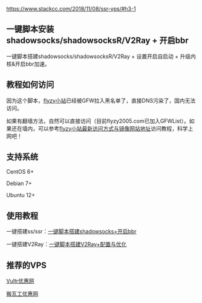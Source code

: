 
https://www.stackcc.com/2018/11/08/ssr-vps/#h3-1

一键脚本安装shadowsocks/shadowsocksR/V2Ray + 开启bbr
---

一键脚本搭建shadowsocks/shadowsocksR/V2Ray + 设置开启自启动 + 升级内核&开启bbr加速。

## 教程如何访问
因为这个脚本，[flyzy小站](https://www.flyzy2005.com)已经被GFW拉入黑名单了，直接DNS污染了，国内无法访问。

如果有翻墙方法，自然可以直接访问（目前flyzy2005.com已加入GFWList）。如果还在墙内，可以参考[flyzy小站最新访问方式与镜像网站地址](https://flyzyblog.com/way-to-flyzy2005/)访问教程，科学上网吧！

## 支持系统
CentOS 6+

Debian 7+

Ubuntu 12+

## 使用教程
一键搭建ss/ssr：[一键脚本搭建shadowsocks+开启bbr](https://www.flyzy2005.com/fan-qiang/shadowsocks/install-shadowsocks-in-one-command/)

一键搭建V2Ray：[一键脚本搭建V2Ray+配置与优化](https://www.flyzy2005.com/v2ray/how-to-build-v2ray/)

## 推荐的VPS
[Vultr优惠网](https://www.vultryhw.com/)

[搬瓦工优惠网](https://www.bwgyhw.com/)
